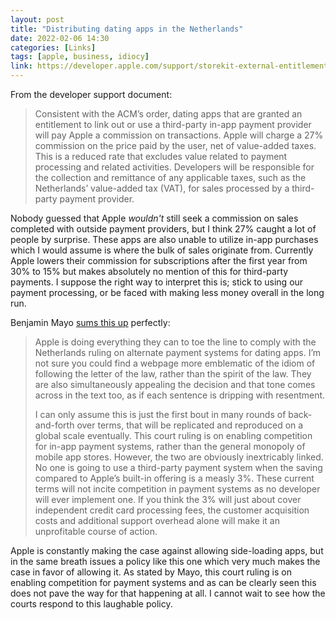 ```yaml
---
layout: post
title: "Distributing dating apps in the Netherlands"
date: 2022-02-06 14:30
categories: [Links]
tags: [apple, business, idiocy]
link: https://developer.apple.com/support/storekit-external-entitlement/
---
```


From the developer support document:

>Consistent with the ACM’s order, dating apps that are granted an entitlement to link out or use a third-party in-app payment provider will pay Apple a commission on transactions. Apple will charge a 27% commission on the price paid by the user, net of value-added taxes. This is a reduced rate that excludes value related to payment processing and related activities. Developers will be responsible for the collection and remittance of any applicable taxes, such as the Netherlands’ value-added tax (VAT), for sales processed by a third-party payment provider.

Nobody guessed that Apple *wouldn't* still seek a commission on sales completed with outside payment providers, but I think 27% caught a lot of people by surprise. These apps are also unable to utilize in-app purchases which I would assume is where the bulk of sales originate from. Currently Apple lowers their commission for subscriptions after the first year from 30% to 15% but makes absolutely no mention of this for third-party payments. I suppose the right way to interpret this is; stick to using our payment processing, or be faced with making less money overall in the long run.

Benjamin Mayo [sums this up](https://bzamayo.com/netherlands-apple-dating-apps) perfectly:

>Apple is doing everything they can to toe the line to comply with the Netherlands ruling on alternate payment systems for dating apps. I’m not sure you could find a webpage more emblematic of the idiom of following the letter of the law, rather than the spirit of the law. They are also simultaneously appealing the decision and that tone comes across in the text too, as if each sentence is dripping with resentment.
>
>I can only assume this is just the first bout in many rounds of back-and-forth over terms, that will be replicated and reproduced on a global scale eventually. This court ruling is on enabling competition for in-app payment systems, rather than the general monopoly of mobile app stores. However, the two are obviously inextricably linked. No one is going to use a third-party payment system when the saving compared to Apple’s built-in offering is a measly 3%. These current terms will not incite competition in payment systems as no developer will ever implement one. If you think the 3% will just about cover independent credit card processing fees, the customer acquisition costs and additional support overhead alone will make it an unprofitable course of action.

Apple is constantly making the case against allowing side-loading apps, but in the same breath issues a policy like this one which very much makes the case in favor of allowing it. As stated by Mayo, this court ruling is on enabling competition for payment systems and as can be clearly seen this does not pave the way for that happening at all. I cannot wait to see how the courts respond to this laughable policy.
